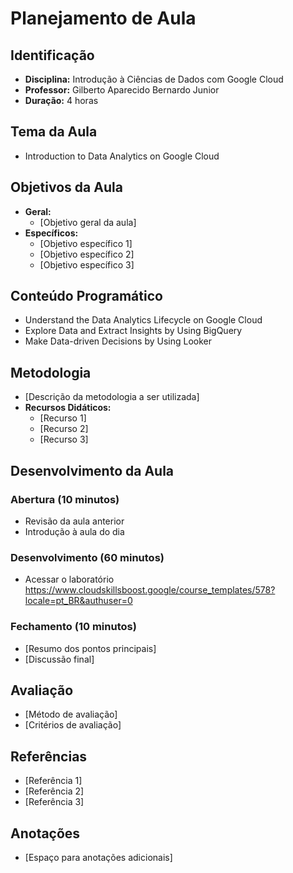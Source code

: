 # Planejamento de Aula

## Identificação
- **Disciplina:** Introdução à Ciências de Dados com Google Cloud
- **Professor:** Gilberto Aparecido Bernardo Junior
- **Duração:** 4 horas

## Tema da Aula
- Introduction to Data Analytics on Google Cloud

## Objetivos da Aula
- **Geral:** 
  - [Objetivo geral da aula]
- **Específicos:**
  - [Objetivo específico 1]
  - [Objetivo específico 2]
  - [Objetivo específico 3]

## Conteúdo Programático
- Understand the Data Analytics Lifecycle on Google Cloud
- Explore Data and Extract Insights by Using BigQuery
- Make Data-driven Decisions by Using Looker

## Metodologia
- [Descrição da metodologia a ser utilizada]
- **Recursos Didáticos:**
  - [Recurso 1]
  - [Recurso 2]
  - [Recurso 3]

## Desenvolvimento da Aula

### Abertura (10 minutos)
- Revisão da aula anterior
- Introdução à aula do dia

### Desenvolvimento (60 minutos)
- Acessar o laboratório https://www.cloudskillsboost.google/course_templates/578?locale=pt_BR&authuser=0

### Fechamento (10 minutos)
- [Resumo dos pontos principais]
- [Discussão final]

## Avaliação
- [Método de avaliação]
- [Critérios de avaliação]

## Referências
- [Referência 1]
- [Referência 2]
- [Referência 3]

## Anotações
- [Espaço para anotações adicionais]
